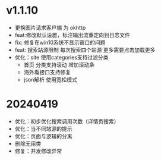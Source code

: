 # v1.1.10
- 更换图片请求客户端 为 okhttp
- feat:修改默认设置，标注输出流重定向到日志文件
- fix: 修复在win10系统不显示窗口的问题
- feat: 搜索站源限制 每次搜索四个站源 更多需要点击加载更多
- 优化：site 使用categories支持过滤分类
  - 首页 分类支持滚动 增加滚动条 
  - 海外看接口支持修复
  - json解析 使用宽松模式
# 20240419
- 优化：初步优化搜索调用次数（详情页搜索）
- 优化：当不同站源的提示
- 优化：页面与逻辑的分离
- 删除无用类
- 修复：并发修改异常